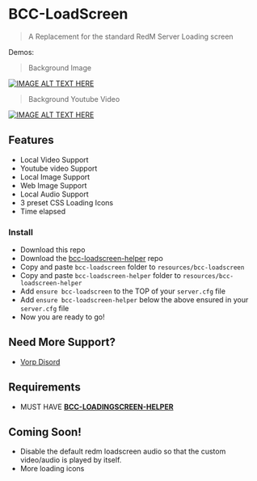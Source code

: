 # BCC-LoadScreen
> A Replacement for the standard RedM Server Loading screen

Demos:

> Background Image 

[![IMAGE ALT TEXT HERE](https://img.youtube.com/vi/mZIaymjOC5w/0.jpg)](https://www.youtube.com/watch?v=mZIaymjOC5w)

> Background Youtube Video

[![IMAGE ALT TEXT HERE](https://img.youtube.com/vi/g0xXNPZvI5w/0.jpg)](https://www.youtube.com/watch?v=g0xXNPZvI5w)

## Features
- Local Video Support
- Youtube video Support
- Local Image Support
- Web Image Support
- Local Audio Support
- 3 preset CSS Loading Icons
- Time elapsed

### Install
* Download this repo
* Download the [bcc-loadscreen-helper](https://github.com/BryceCanyonCounty/bcc-loadscreen-helper) repo
* Copy and paste `bcc-loadscreen` folder to `resources/bcc-loadscreen`
* Copy and paste `bcc-loadscreen-helper` folder to `resources/bcc-loadscreen-helper`
* Add `ensure bcc-loadscreen` to the TOP of your `server.cfg` file
* Add `ensure bcc-loadscreen-helper` below the above ensured in your `server.cfg` file
* Now you are ready to go!

## Need More Support? 
- [Vorp Disord](https://discord.gg/DHGVAbCj7N)

## Requirements
- MUST HAVE [**BCC-LOADINGSCREEN-HELPER**](https://github.com/BryceCanyonCounty/bcc-loadscreen-helper)

## Coming Soon!
- Disable the default redm loadscreen audio so that the custom video/audio is played by itself.
- More loading icons